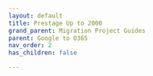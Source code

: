```yaml
---
layout: default
title: Prestage Up to 2000
grand_parent: Migration Project Guides
parent: Google to O365
nav_order: 2
has_children: false

---
```

